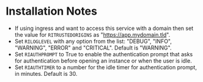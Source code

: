 # Installation Notes

- If using ingress and want to access this service with a domain then set the value for `RITRUSTEDORIGINS` as "https://app.mydomain.tld".
- Set `RILOGLEVEL` with any option from the list: "DEBUG", "INFO", "WARNING", "ERROR" and "CRITICAL". Default is "WARNING".
- Set `RIAUTHPROMPT` to True to enable the authentication prompt that asks for authentication before opening an instance or when the user is idle.
- Set `RIAUTHTIMER` to a number for the idle timer for authentication prompt, in minutes. Default is 30.
